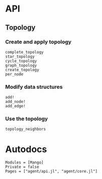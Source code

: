 # API

## Topology 
### Create and apply topology

```@docs
complete_topology
star_topology
cycle_topology
graph_topology
create_topology
per_node
```

### Modify data structures

```@docs
add!
add_node!
add_edge!
```

### Use the topology

```@docs
topology_neighbors
```

# Autodocs

```@autodocs
Modules = [Mango]
Private = false
Pages = ["agent/api.jl", "agent/core.jl"]

```